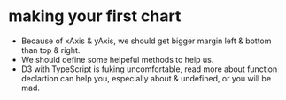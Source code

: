 # making your first chart

- Because of xAxis & yAxis, we should get bigger margin left & bottom than top & right.
- We should define some helpeful methods to help us.
- D3 with TypeScript is fuking uncomfortable, read more about function declartion can help you, especially about <T> & undefined, or you will be mad.
